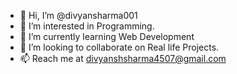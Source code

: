 - 👋 Hi, I’m @divyansharma001
- 👀 I’m interested in Programming.
- 🌱 I’m currently learning Web Development
- 💞️ I’m looking to collaborate on Real life Projects.
- 📫 Reach me at divyanshsharma4507@gmail.com

<!---
divyansharma001/divyansharma001 is a ✨ special ✨ repository because its `README.md` (this file) appears on your GitHub profile.
You can click the Preview link to take a look at your changes.
--->
